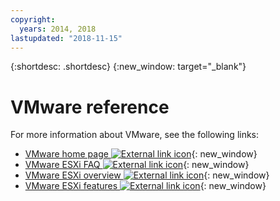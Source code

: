 ```yaml
---
copyright:
  years: 2014, 2018
lastupdated: "2018-11-15"
---
```

{:shortdesc: .shortdesc}
{:new_window: target="_blank"}

# VMware reference 

For more information about VMware, see the following links:

* [VMware home page ![External link icon](../../icons/launch-glyph.svg "External link icon")](http://www.vmware.com/){: new_window} 
* [VMware ESXi FAQ ![External link icon](../../icons/launch-glyph.svg "External link icon")](http://www.vmware.com/products/vi/esx/esx_faq.html){: new_window}
* [VMware ESXi overview ![External link icon](../../icons/launch-glyph.svg "External link icon")](http://www.vmware.com/products/vi/esx/index.html){: new_window}
* [VMware ESXi features ![External link icon](../../icons/launch-glyph.svg "External link icon")](https://www.vmware.com/products/esxi-and-esx.html){: new_window}

